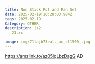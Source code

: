 ```yaml
---
title: Non Stick Pot and Pan Set
date: 2025-02-19T10:28:03.984Z
tags: 2025-02-19
Category: OTHER
description: |+2
   23.xx

image: img/71lajb73eal._ac_sl1500_.jpg
---
```

https://amzlink.to/az05lqLbzDagG
AD